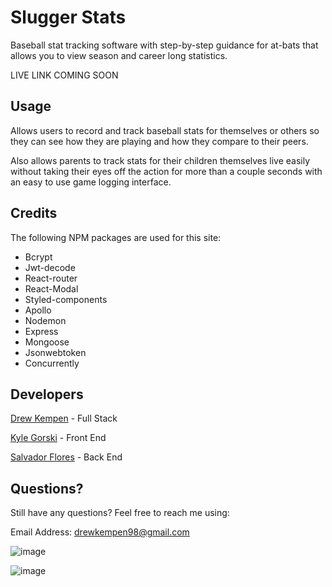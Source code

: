 # Slugger Stats

Baseball stat tracking software with step-by-step guidance for at-bats that allows you to view season and career long statistics.

LIVE LINK COMING SOON

## Usage

Allows users to  record and track baseball stats for themselves or others so they can see how they are playing and how they compare to their peers.

Also allows parents to track stats for their children themselves live easily without taking their eyes off the action for more than a couple seconds with an easy to use game logging interface.

## Credits

The following NPM packages are used for this site:

- Bcrypt
- Jwt-decode
- React-router
- React-Modal
- Styled-components
- Apollo
- Nodemon
- Express
- Mongoose
- Jsonwebtoken
- Concurrently

## Developers

[Drew Kempen](github.com/dkempen98) - Full Stack

[Kyle Gorski](github.com/GorillaJxnes) - Front End

[Salvador Flores](github.com/G3TSN1P3D) - Back End

## Questions?

Still have any questions? Feel free to reach me using:

Email Address: drewkempen98@gmail.com

![image](https://user-images.githubusercontent.com/25507661/180082855-17192412-97ce-4277-8dee-1a3a860e9487.png)


![image](https://user-images.githubusercontent.com/25507661/180083024-17f41e07-eb51-456c-8b1f-f8fd1466e04e.png)
